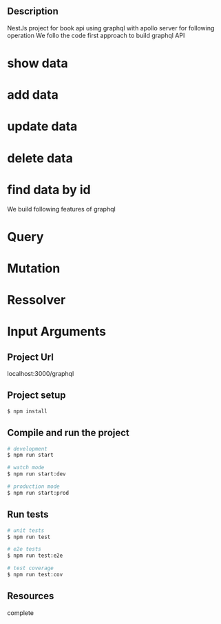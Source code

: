 

## Description

NestJs project for book api using graphql with apollo server for following operation
We follo the code first approach to build graphql API
# show data
# add data
# update data
# delete data
# find data by id

We build following features of graphql
# Query
# Mutation
# Ressolver
# Input Arguments


## Project Url
localhost:3000/graphql


## Project setup

```bash
$ npm install
```

## Compile and run the project

```bash
# development
$ npm run start

# watch mode
$ npm run start:dev

# production mode
$ npm run start:prod
```

## Run tests

```bash
# unit tests
$ npm run test

# e2e tests
$ npm run test:e2e

# test coverage
$ npm run test:cov
```

## Resources
complete
